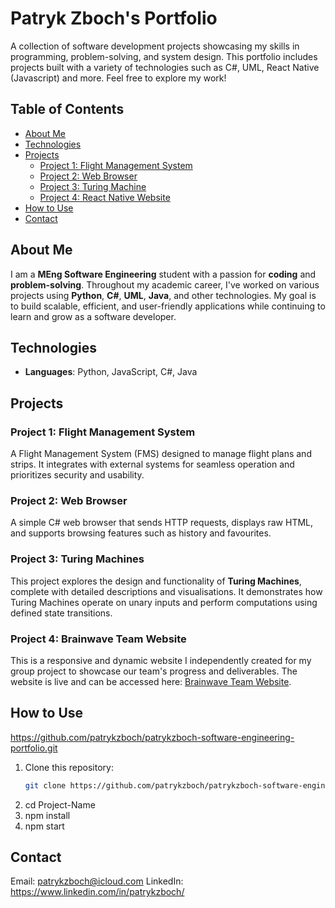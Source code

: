 # Patryk Zboch's Portfolio

  A collection of software development projects showcasing my skills in programming, problem-solving, and system design. This portfolio includes projects built with a variety of technologies such as C#, UML, React Native (Javascript) and more. Feel free to explore my work!

## Table of Contents
- [About Me](#about-me)
- [Technologies](#technologies)
- [Projects](#projects)
  - [Project 1: Flight Management System](#project-1-flight-management-system)
  - [Project 2: Web Browser](#project-2-web-browser)
  - [Project 3: Turing Machine](#project-3-turing-machines)
  - [Project 4: React Native Website](#project-4-brainwave_team_website)
- [How to Use](#how-to-use)
- [Contact](#contact)

## About Me
I am a **MEng Software Engineering** student with a passion for **coding** and **problem-solving**. Throughout my academic career, I've worked on various projects using **Python**, **C#**, **UML**, **Java**, and other technologies. My goal is to build scalable, efficient, and user-friendly applications while continuing to learn and grow as a software developer.

## Technologies
- **Languages**: Python, JavaScript, C#, Java

## Projects

### Project 1: Flight Management System
A Flight Management System (FMS) designed to manage flight plans and strips. It integrates with external systems for seamless operation and prioritizes security and usability.

### Project 2: Web Browser
A simple C# web browser that sends HTTP requests, displays raw HTML, and supports browsing features such as history and favourites.

### Project 3: Turing Machines
This project explores the design and functionality of **Turing Machines**, complete with detailed descriptions and visualisations. It demonstrates how Turing Machines operate on unary inputs and perform computations using defined state transitions.

### Project 4: Brainwave Team Website
This is a responsive and dynamic website I independently created for my group project to showcase our team's progress and deliverables. The website is live and can be accessed here: [Brainwave Team Website](https://brainwave-team.web.app/).

## How to Use
https://github.com/patrykzboch/patrykzboch-software-engineering-portfolio.git
1. Clone this repository:
   ```bash
   git clone https://github.com/patrykzboch/patrykzboch-software-engineering-portfolio.git
2. cd Project-Name
3. npm install
4. npm start

## Contact

Email: patrykzboch@icloud.com
LinkedIn: https://www.linkedin.com/in/patrykzboch/
